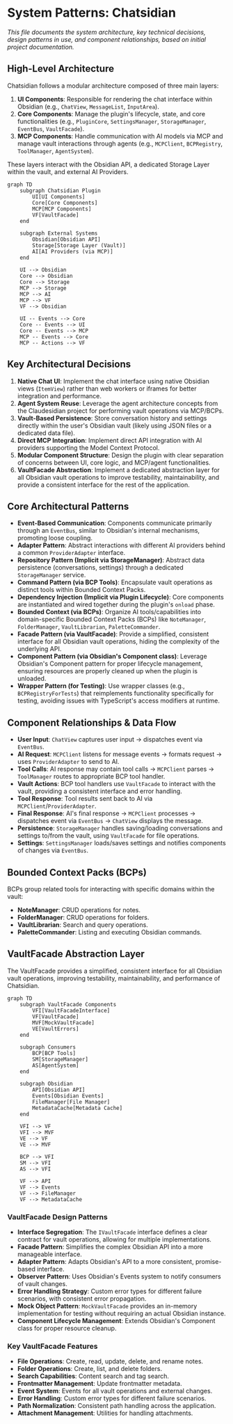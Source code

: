 # System Patterns: Chatsidian

*This file documents the system architecture, key technical decisions, design patterns in use, and component relationships, based on initial project documentation.*

## High-Level Architecture

Chatsidian follows a modular architecture composed of three main layers:

1.  **UI Components**: Responsible for rendering the chat interface within Obsidian (e.g., `ChatView`, `MessageList`, `InputArea`).
2.  **Core Components**: Manage the plugin's lifecycle, state, and core functionalities (e.g., `PluginCore`, `SettingsManager`, `StorageManager`, `EventBus`, `VaultFacade`).
3.  **MCP Components**: Handle communication with AI models via MCP and manage vault interactions through agents (e.g., `MCPClient`, `BCPRegistry`, `ToolManager`, `AgentSystem`).

These layers interact with the Obsidian API, a dedicated Storage Layer within the vault, and external AI Providers.

```mermaid
graph TD
    subgraph Chatsidian Plugin
        UI[UI Components]
        Core[Core Components]
        MCP[MCP Components]
        VF[VaultFacade]
    end

    subgraph External Systems
        Obsidian[Obsidian API]
        Storage[Storage Layer (Vault)]
        AI[AI Providers (via MCP)]
    end

    UI --> Obsidian
    Core --> Obsidian
    Core --> Storage
    MCP --> Storage
    MCP --> AI
    MCP --> VF
    VF --> Obsidian

    UI -- Events --> Core
    Core -- Events --> UI
    Core -- Events --> MCP
    MCP -- Events --> Core
    MCP -- Actions --> VF
```

## Key Architectural Decisions

1.  **Native Chat UI**: Implement the chat interface using native Obsidian views (`ItemView`) rather than web workers or iframes for better integration and performance.
2.  **Agent System Reuse**: Leverage the agent architecture concepts from the Claudesidian project for performing vault operations via MCP/BCPs.
3.  **Vault-Based Persistence**: Store conversation history and settings directly within the user's Obsidian vault (likely using JSON files or a dedicated data file).
4.  **Direct MCP Integration**: Implement direct API integration with AI providers supporting the Model Context Protocol.
5.  **Modular Component Structure**: Design the plugin with clear separation of concerns between UI, core logic, and MCP/agent functionalities.
6.  **VaultFacade Abstraction**: Implement a dedicated abstraction layer for all Obsidian vault operations to improve testability, maintainability, and provide a consistent interface for the rest of the application.

## Core Architectural Patterns

-   **Event-Based Communication**: Components communicate primarily through an `EventBus`, similar to Obsidian's internal mechanisms, promoting loose coupling.
-   **Adapter Pattern**: Abstract interactions with different AI providers behind a common `ProviderAdapter` interface.
-   **Repository Pattern (Implicit via StorageManager)**: Abstract data persistence (conversations, settings) through a dedicated `StorageManager` service.
-   **Command Pattern (via BCP Tools)**: Encapsulate vault operations as distinct tools within Bounded Context Packs.
-   **Dependency Injection (Implicit via Plugin Lifecycle)**: Core components are instantiated and wired together during the plugin's `onload` phase.
-   **Bounded Context (via BCPs)**: Organize AI tools/capabilities into domain-specific Bounded Context Packs (BCPs) like `NoteManager`, `FolderManager`, `VaultLibrarian`, `PaletteCommander`.
-   **Facade Pattern (via VaultFacade)**: Provide a simplified, consistent interface for all Obsidian vault operations, hiding the complexity of the underlying API.
-   **Component Pattern (via Obsidian's Component class)**: Leverage Obsidian's Component pattern for proper lifecycle management, ensuring resources are properly cleaned up when the plugin is unloaded.
-   **Wrapper Pattern (for Testing)**: Use wrapper classes (e.g., `BCPRegistryForTests`) that reimplements functionality specifically for testing, avoiding issues with TypeScript's access modifiers at runtime.

## Component Relationships & Data Flow

-   **User Input**: `ChatView` captures user input -> dispatches event via `EventBus`.
-   **AI Request**: `MCPClient` listens for message events -> formats request -> uses `ProviderAdapter` to send to AI.
-   **Tool Calls**: AI response may contain tool calls -> `MCPClient` parses -> `ToolManager` routes to appropriate BCP tool handler.
-   **Vault Actions**: BCP tool handlers use `VaultFacade` to interact with the vault, providing a consistent interface and error handling.
-   **Tool Response**: Tool results sent back to AI via `MCPClient`/`ProviderAdapter`.
-   **Final Response**: AI's final response -> `MCPClient` processes -> dispatches event via `EventBus` -> `ChatView` displays the message.
-   **Persistence**: `StorageManager` handles saving/loading conversations and settings to/from the vault, using `VaultFacade` for file operations.
-   **Settings**: `SettingsManager` loads/saves settings and notifies components of changes via `EventBus`.

## Bounded Context Packs (BCPs)

BCPs group related tools for interacting with specific domains within the vault:

-   **NoteManager**: CRUD operations for notes.
-   **FolderManager**: CRUD operations for folders.
-   **VaultLibrarian**: Search and query operations.
-   **PaletteCommander**: Listing and executing Obsidian commands.

## VaultFacade Abstraction Layer

The VaultFacade provides a simplified, consistent interface for all Obsidian vault operations, improving testability, maintainability, and performance of Chatsidian.

```mermaid
graph TD
    subgraph VaultFacade Components
        VFI[VaultFacadeInterface]
        VF[VaultFacade]
        MVF[MockVaultFacade]
        VE[VaultErrors]
    end

    subgraph Consumers
        BCP[BCP Tools]
        SM[StorageManager]
        AS[AgentSystem]
    end

    subgraph Obsidian
        API[Obsidian API]
        Events[Obsidian Events]
        FileManager[File Manager]
        MetadataCache[Metadata Cache]
    end

    VFI --> VF
    VFI --> MVF
    VE --> VF
    VE --> MVF

    BCP --> VFI
    SM --> VFI
    AS --> VFI

    VF --> API
    VF --> Events
    VF --> FileManager
    VF --> MetadataCache
```

### VaultFacade Design Patterns

-   **Interface Segregation**: The `IVaultFacade` interface defines a clear contract for vault operations, allowing for multiple implementations.
-   **Facade Pattern**: Simplifies the complex Obsidian API into a more manageable interface.
-   **Adapter Pattern**: Adapts Obsidian's API to a more consistent, promise-based interface.
-   **Observer Pattern**: Uses Obsidian's Events system to notify consumers of vault changes.
-   **Error Handling Strategy**: Custom error types for different failure scenarios, with consistent error propagation.
-   **Mock Object Pattern**: `MockVaultFacade` provides an in-memory implementation for testing without requiring an actual Obsidian instance.
-   **Component Lifecycle Management**: Extends Obsidian's Component class for proper resource cleanup.

### Key VaultFacade Features

-   **File Operations**: Create, read, update, delete, and rename notes.
-   **Folder Operations**: Create, list, and delete folders.
-   **Search Capabilities**: Content search and tag search.
-   **Frontmatter Management**: Update frontmatter metadata.
-   **Event System**: Events for all vault operations and external changes.
-   **Error Handling**: Custom error types for different failure scenarios.
-   **Path Normalization**: Consistent path handling across the application.
-   **Attachment Management**: Utilities for handling attachments.
